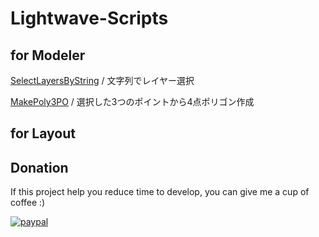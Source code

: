 # Lightwave-Scripts

## for Modeler

[SelectLayersByString](Modeler/SelectLayersByString/README.md) / 文字列でレイヤー選択

[MakePoly3PO](MakePoly3PO/README.md) / 選択した3つのポイントから4点ポリゴン作成

## for Layout

## Donation
If this project help you reduce time to develop, you can give me a cup of coffee :) 

[![paypal](https://www.paypalobjects.com/en_US/i/btn/btn_donateCC_LG.gif)](https://www.paypal.com/cgi-bin/webscr?cmd=_s-xclick&hosted_button_id=ASSXUYRELGTZ2)